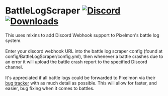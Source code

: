 # BattleLogScraper [![Discord](https://img.shields.io/discord/831966641586831431)](https://discord.gg/7vqgtrjDGw) [![Downloads](https://img.shields.io/github/downloads/EnvyWare/BattleLogScraper/total.svg)](https://github.com/EnvyWare/BattleLogScraper/releases)

This uses mixins to add Discord Webhook support to Pixelmon's battle log system.
<br>
<br>
Enter your discord webhook URL into the battle log scraper config (found at config/BattleLogScraper/config.yml), then whenever a battle crashes due to an error it will upload the battle crash report to the specified Discord channel.
<br>
<br>
It's appreciated if all battle logs could be forwarded to Pixelmon via their [bug tracker](https://pixelmonmod.com/tracker.php?mode=add&p=2) with as much detail as possible. This will allow for faster, and easier, bug fixing when it comes to battles.
